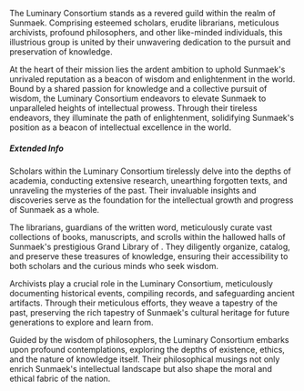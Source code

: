 The Luminary Consortium stands as a revered guild within the realm of Sunmaek. Comprising esteemed scholars, erudite librarians, meticulous archivists, profound philosophers, and other like-minded individuals, this illustrious group is united by their unwavering dedication to the pursuit and preservation of knowledge.

At the heart of their mission lies the ardent ambition to uphold Sunmaek's unrivaled reputation as a beacon of wisdom and enlightenment in the world. Bound by a shared passion for knowledge and a collective pursuit of wisdom, the Luminary Consortium endeavors to elevate Sunmaek to unparalleled heights of intellectual prowess. Through their tireless endeavors, they illuminate the path of enlightenment, solidifying Sunmaek's position as a beacon of intellectual excellence in the world.

##### Extended Info

Scholars within the Luminary Consortium tirelessly delve into the depths of academia, conducting extensive research, unearthing forgotten texts, and unraveling the mysteries of the past. Their invaluable insights and discoveries serve as the foundation for the intellectual growth and progress of Sunmaek as a whole.

The librarians, guardians of the written word, meticulously curate vast collections of books, manuscripts, and scrolls within the hallowed halls of Sunmaek's prestigious Grand Library of . They diligently organize, catalog, and preserve these treasures of knowledge, ensuring their accessibility to both scholars and the curious minds who seek wisdom.

Archivists play a crucial role in the Luminary Consortium, meticulously documenting historical events, compiling records, and safeguarding ancient artifacts. Through their meticulous efforts, they weave a tapestry of the past, preserving the rich tapestry of Sunmaek's cultural heritage for future generations to explore and learn from.

Guided by the wisdom of philosophers, the Luminary Consortium embarks upon profound contemplations, exploring the depths of existence, ethics, and the nature of knowledge itself. Their philosophical musings not only enrich Sunmaek's intellectual landscape but also shape the moral and ethical fabric of the nation.

